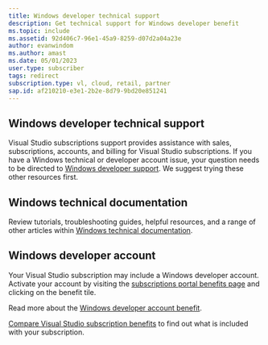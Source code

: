 ```yaml
---
title: Windows developer technical support
description: Get technical support for Windows developer benefit
ms.topic: include
ms.assetid: 92d406c7-96e1-45a9-8259-d07d2a04a23e 
author: evanwindom
ms.author: amast
ms.date: 05/01/2023
user.type: subscriber
tags: redirect
subscription.type: vl, cloud, retail, partner
sap.id: af210210-e3e1-2b2e-8d79-9bd20e851241
---
```


## Windows developer technical support  

Visual Studio subscriptions support provides assistance with sales, subscriptions, accounts, and billing for Visual Studio subscriptions. 
If you have a Windows technical or developer account issue, your question needs to be directed to [Windows developer support](https://developer.microsoft.com/windows/support/?utm_source=developermscom). We suggest trying these other resources first. 

## Windows technical documentation 
Review tutorials, troubleshooting guides, helpful resources, and a range of other articles within [Windows technical documentation](https://learn.microsoft.com/windows/).

## Windows developer account
Your Visual Studio subscription may include a Windows developer account. Activate your account by visiting the [subscriptions portal benefits page](https://my.visualstudio.com/Benefits) and clicking on the benefit tile. 

Read more about the [Windows developer account benefit](https://learn.microsoft.com/visualstudio/subscriptions/vs-windows-dev). 

[Compare Visual Studio subscription benefits](https://visualstudio.microsoft.com/vs/benefits/#azure?cat=visual-studio-enterprise-subscription) to find out what is included with your subscription.
